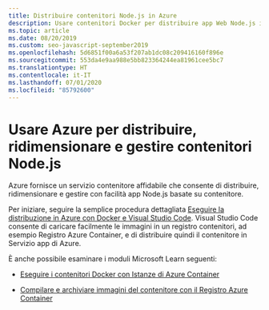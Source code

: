 ```yaml
---
title: Distribuire contenitori Node.js in Azure
description: Usare contenitori Docker per distribuire app Web Node.js in Azure
ms.topic: article
ms.date: 08/20/2019
ms.custom: seo-javascript-september2019
ms.openlocfilehash: 5d6851f00a6a53f207ab1dc08c209416160f896e
ms.sourcegitcommit: 553da4e9aa988e5bb823364244ea81961cee5bc7
ms.translationtype: HT
ms.contentlocale: it-IT
ms.lasthandoff: 07/01/2020
ms.locfileid: "85792600"
---
```

# <a name="use-azure-to-deploy-scale-and-manage-nodejs-containers"></a>Usare Azure per distribuire, ridimensionare e gestire contenitori Node.js

Azure fornisce un servizio contenitore affidabile che consente di distribuire, ridimensionare e gestire con facilità app Node.js basate su contenitore.

Per iniziare, seguire la semplice procedura dettagliata [Eseguire la distribuzione in Azure con Docker e Visual Studio Code](tutorial-vscode-docker-node-01.md). Visual Studio Code consente di caricare facilmente le immagini in un registro contenitori, ad esempio Registro Azure Container, e di distribuire quindi il contenitore in Servizio app di Azure.

È anche possibile esaminare i moduli Microsoft Learn seguenti:

- [Eseguire i contenitori Docker con Istanze di Azure Container](/learn/modules/run-docker-with-azure-container-instances/)

- [Compilare e archiviare immagini del contenitore con il Registro Azure Container](/learn/modules/build-and-store-container-images/)

